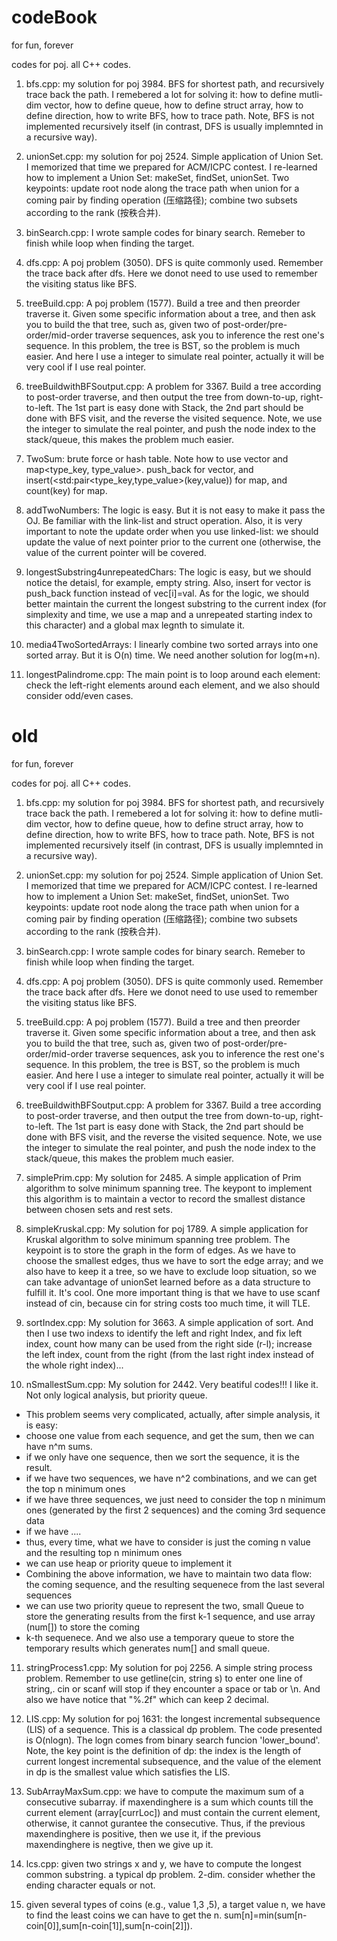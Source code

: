 # codeBook
for fun, forever

codes for poj. all C++ codes.

1. bfs.cpp: my solution for poj 3984. BFS for shortest path, and recursively trace back the path. I remebered a lot for solving it: how to define mutli-dim vector, how to define queue, how to define struct array, how to define direction, how to write BFS, how to trace path. Note, BFS is not implemented recursively itself (in contrast, DFS is usually implemnted in a recursive way).

2. unionSet.cpp: my solution for poj 2524. Simple application of Union Set. I memorized that time we prepared for ACM/ICPC contest. I re-learned how to implement a Union Set: makeSet, findSet, unionSet. Two keypoints: update root node along the trace path when union for a coming pair by finding operation (压缩路径); combine two subsets according to the rank (按秩合并).

3. binSearch.cpp: I wrote sample codes for binary search. Remeber to finish while loop when finding the target.

4. dfs.cpp: A poj problem (3050). DFS is quite commonly used. Remember the trace back after dfs. Here we donot need to use used to remember the visiting status like BFS. 

5. treeBuild.cpp: A poj problem (1577). Build a tree and then preorder traverse it. Given some specific information about a tree, and then ask you to build the that tree, such as, given two of post-order/pre-order/mid-order traverse sequences, ask you to inference the rest one's sequence. In this problem, the tree is BST, so the problem is much easier. And here I use a integer to simulate real pointer, actually it will be very cool if I use real pointer.

6. treeBuildwithBFSoutput.cpp: A problem for 3367. Build a tree according to post-order traverse, and then output the tree from down-to-up, right-to-left. The 1st part is easy done with Stack, the 2nd part should be done with BFS visit, and the reverse the visited sequence. Note, we use the integer to simulate the real pointer, and push the node index to the stack/queue, this makes the problem much easier. 

7. TwoSum: brute force or hash table. Note how to use vector<type> and map<type_key, type_value>. push_back for vector, and insert(<std:pair<type_key,type_value>(key,value)) for map, and count(key) for map.

8. addTwoNumbers: The logic is easy. But it is not easy to make it pass the OJ. Be familiar with the link-list and struct operation. Also, it is very important to note the update order when you use linked-list: we should update the value of next pointer prior to the current one (otherwise, the value of the current pointer will be covered.

9. longestSubstring4unrepeatedChars: The logic is easy, but we should notice the detaisl, for example, empty string. Also, insert for vector is push_back function instead of vec[i]=val. As for the logic, we should better maintain the current the longest substring to the current index (for simplexity and time, we use a map and a unrepeated starting index to this character) and a global max legnth to simulate it.

10. media4TwoSortedArrays: I linearly combine two sorted arrays into one sorted array. But it is O(n) time. We need another solution for log(m+n).

11. longestPalindrome.cpp: The main point is to loop around each element: check the left-right elements around each element, and we also should consider odd/even cases.

# old
for fun, forever

codes for poj. all C++ codes.

1. bfs.cpp: my solution for poj 3984. BFS for shortest path, and recursively trace back the path. I remebered a lot for solving it: how to define mutli-dim vector, how to define queue, how to define struct array, how to define direction, how to write BFS, how to trace path. Note, BFS is not implemented recursively itself (in contrast, DFS is usually implemnted in a recursive way).

2. unionSet.cpp: my solution for poj 2524. Simple application of Union Set. I memorized that time we prepared for ACM/ICPC contest. I re-learned how to implement a Union Set: makeSet, findSet, unionSet. Two keypoints: update root node along the trace path when union for a coming pair by finding operation (压缩路径); combine two subsets according to the rank (按秩合并).

3. binSearch.cpp: I wrote sample codes for binary search. Remeber to finish while loop when finding the target.

4. dfs.cpp: A poj problem (3050). DFS is quite commonly used. Remember the trace back after dfs. Here we donot need to use used to remember the visiting status like BFS. 

5. treeBuild.cpp: A poj problem (1577). Build a tree and then preorder traverse it. Given some specific information about a tree, and then ask you to build the that tree, such as, given two of post-order/pre-order/mid-order traverse sequences, ask you to inference the rest one's sequence. In this problem, the tree is BST, so the problem is much easier. And here I use a integer to simulate real pointer, actually it will be very cool if I use real pointer.

6. treeBuildwithBFSoutput.cpp: A problem for 3367. Build a tree according to post-order traverse, and then output the tree from down-to-up, right-to-left. The 1st part is easy done with Stack, the 2nd part should be done with BFS visit, and the reverse the visited sequence. Note, we use the integer to simulate the real pointer, and push the node index to the stack/queue, this makes the problem much easier.

7. simplePrim.cpp: My solution for 2485. A simple application of Prim algorithm to solve minimum spanning tree. The keypont to implement this algorithm is to maintain a vector to record the smallest distance between chosen sets and rest sets.

8. simpleKruskal.cpp: My solution for poj 1789. A simple application for Kruskal algorithm to solve minimum spanning tree problem. The keypoint is to store the graph in the form of edges. As we have to choose the smallest edges, thus we have to sort the edge array; and we also have to keep it a tree, so we have to exclude loop situation, so we can take advantage of unionSet learned before as a data structure to fulfill it. It's cool. One more important thing is that we have to use scanf instead of cin, because cin for string costs too much time, it will TLE.

9. sortIndex.cpp: My solution for 3663. A simple application of sort. And then I use two indexs to identify the left and right Index, and fix left index, count how many can be used from the right side (r-l); increase the left index, count from the right (from the last right index instead of the whole right index)...

10. nSmallestSum.cpp: My solution for 2442. Very beatiful codes!!! I like it. Not only logical analysis, but priority queue.
* This problem seems very complicated, actually, after simple analysis, it is easy:
* choose one value from each sequence, and get the sum, then we can have n^m sums. 
* if we only have one sequence, then we sort the sequence, it is the result.
* if we have two sequences, we have n^2 combinations, and we can get the top n minimum ones
* if we have three sequences, we just need to consider the top n minimum ones (generated by the first 2 sequences) and the coming 3rd sequence data
* if we have ....
* thus, every time, what we have to consider is just the coming n value and the resulting top n minimum ones
* we can use heap or priority queue to implement it
* Combining the above information, we have to maintain two data flow: the coming sequence, and the resulting sequenece from the last several sequences
* we can use two priority queue to represent the two, small Queue to store the generating results from the first k-1 sequence, and use array (num[]) to store the coming
* k-th sequenece. And we also use a temporary queue to store the temporary results which generates num[] and small queue.

11. stringProcess1.cpp: My solution for poj 2256. A simple string process problem. Remember to use getline(cin, string s) to enter one line of string,. cin or scanf will stop if they encounter a space or tab or \n. And also we have notice that "%.2f" which can keep 2 decimal.

12. LIS.cpp: My solution for poj 1631: the longest incremental subsequence (LIS) of a sequence. This is a classical dp problem. The code presented is O(nlogn). The logn comes from binary search funcion 'lower_bound'. Note, the key point is the definition of dp: the index is the length of current longest incremental subsequence, and the value of the element in dp is the smallest value which satisfies the LIS.

13. SubArrayMaxSum.cpp: we have to compute the maximum sum of a consecutive subarray. if maxendinghere is a sum which counts till the current element (array[currLoc]) and must contain the current element, otherwise, it cannot gurantee the consecutive. Thus, if the previous maxendinghere is positive, then we use it, if the previous maxendinghere is negtive, then we give up it.

14. lcs.cpp: given two strings x and y, we have to compute the longest common substring. a typical dp problem. 2-dim. consider whether the ending character equals or not.

15. given several types of coins (e.g., value 1,3 ,5), a target value n, we have to find the least coins we can have to get the n. sum[n]=min(sum[n-coin[0]],sum[n-coin[1]],sum[n-coin[2]]).
